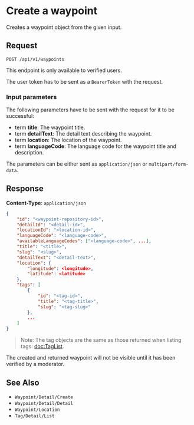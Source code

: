 # Create a waypoint

Creates a waypoint object from the given input.

## Request

    POST /api/v1/waypoints

This endpoint is only available to verified users.

The user token has to be sent as a `BearerToken` with the request.

### Input parameters

The following parameters have to be sent with the request for it to be successful:

- term **title**: The waypoint title.
- term **detailText**: The detail text describing the waypoint.
- term **location**: The location of the waypoint.
- term **languageCode**: The language code for the waypoint title and description.

The parameters can be either sent as `application/json` or `multipart/form-data`.

## Response

**Content-Type**: `application/json`

```json
{
    "id": "<waypoint-repository-id>",
    "detailId": "<detail-id>",
    "locationId": "<location-id>",
    "languageCode": "<language-code>",
    "availableLanguageCodes": ["<language-code>", ...],
    "title": "<title>",
    "slug": "<slug>",
    "detailText": "<detail-text>",
    "location": {
        "longitude": <longitude>,
        "latitude": <latitude>
    },
    "tags": [
        {
            "id": "<tag-id>",
            "title": "<tag-title>",
            "slug": "<tag-slug>"
        },
        ...
    ]
}
```

> Note: The tag objects are the same as those returned when listing tags: <doc:TagList>.

The created and returned waypoint will not be visible until it has been verified by a moderator.

## See Also

* ``Waypoint/Detail/Create``
* ``Waypoint/Detail/Detail``
* ``Waypoint/Location``
* ``Tag/Detail/List``
